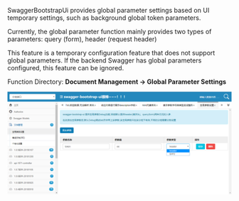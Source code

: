 SwaggerBootstrapUi provides global parameter settings based on UI temporary settings, such as background global token parameters.

Currently, the global parameter function mainly provides two types of parameters: query (form), header (request header)

This feature is a temporary configuration feature that does not support global parameters. If the backend Swagger has global parameters configured, this feature can be ignored.

Function Directory: **Document Management -> Global Parameter Settings**

![](images/fullparams.png)